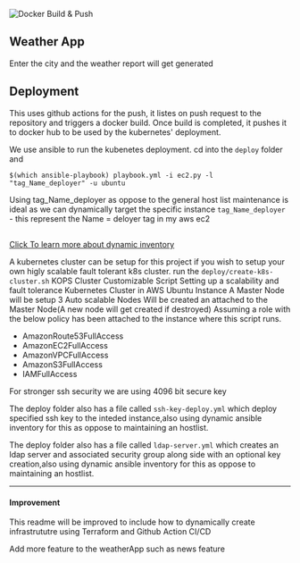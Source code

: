 ![Docker Build & Push](https://github.com/iamtito/weatherApp/workflows/Docker%20Build%20&%20Push/badge.svg)

## Weather App

Enter the city and the weather report will get generated
## Deployment
This uses github actions for the push, it listes on push request to the repository and triggers a docker build. Once build is completed, it pushes it to docker hub to be used by the kubernetes' deployment.

We use ansible to run the kubenetes deployment. cd into the `deploy` folder and 
```
$(which ansible-playbook) playbook.yml -i ec2.py -l "tag_Name_deployer" -u ubuntu
```
 Using tag_Name_deployer as oppose to the general host list maintenance is ideal as we can dynamically target the specific instance
`tag_Name_deployer` - this represent the Name = deloyer tag in my aws ec2
##
[Click To learn more about dynamic inventory](https://docs.ansible.com/ansible/latest/user_guide/intro_dynamic_inventory.html)

A kubernetes cluster can be setup for this project if you wish to setup your own higly scalable fault tolerant k8s cluster.
run the `deploy/create-k8s-cluster.sh`
KOPS Cluster Customizable Script
Setting up a scalability and fault tolerance Kubernetes Cluster in AWS Ubuntu Instance
A Master Node will be setup
3 Auto scalable Nodes Will be created an attached to the Master Node(A new node will get created if destroyed)
Assuming a role with the below policy has been attached to the instance where this script runs.
 - AmazonRoute53FullAccess
 - AmazonEC2FullAccess 
 - AmazonVPCFullAccess
 - AmazonS3FullAccess
 - IAMFullAccess 

For stronger ssh security we are using 4096 bit secure key

The deploy folder also has a file called `ssh-key-deploy.yml` which deploy specified ssh key to the inteded instance,also using dynamic ansible inventory for this as oppose to maintaining an hostlist.

The deploy folder also has a file called `ldap-server.yml` which creates an ldap server and associated security group along side with an optional key creation,also using dynamic ansible inventory for this as oppose to maintaining an hostlist.

----
#### Improvement
This readme will be improved to include how to dynamically create infrastrututre using Terraform and Github Action CI/CD

Add more feature to the weatherApp such as news feature
